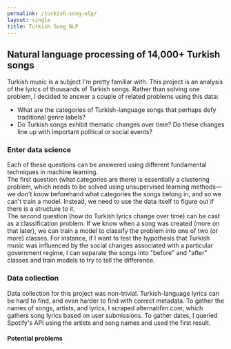 ```yaml
---
permalink: /turkish-song-nlp/
layout: single
title: Turkish Song NLP
---
```


## Natural language processing of 14,000+ Turkish songs  
Turkish music is a subject I'm pretty familiar with. This project is an analysis of the lyrics of thousands of Turkish songs. Rather than solving one problem, I decided to answer a couple of related problems using this data:  
- What are the categories of Turkish-language songs that perhaps defy traditional genre labels?  
- Do Turkish songs exhibit thematic changes over time? Do these changes line up with important political or social events?  

### Enter data science  
Each of these questions can be answered using different fundamental techniques in machine learning.  
The first question (what categories are there) is essentially a clustering problem, which needs to be solved using unsupervised learning methods&mdash;we don't know beforehand what categories the songs belong in, and so we can't train a model. Instead, we need to use the data itself to figure out if there is a structure to it.  
The second question (how do Turkish lyrics change over time) can be cast as a classification problem. If we know when a song was created (more on that later), we can train a model to classify the problem into one of two (or more) classes. For instance, if I want to test the hypothesis that Turkish music was influenced by the social changes associated with a particular government regime, I can separate the songs into "before" and "after" classes and train models to try to tell the difference.  

### Data collection  
Data collection for this project was non-trivial. Turkish-language lyrics can be hard to find, and even harder to find with correct metadata. To gather the names of songs, artists, and lyrics, I scraped alternatifim.com, which gathers song lyrics based on user submissions. To gather dates, I queried Spotify's API using the artists and song names and used the first result.
#### Potential problems  
